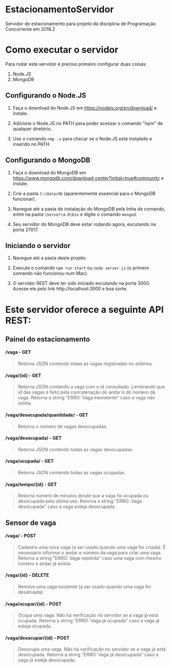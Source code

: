 # EstacionamentoServidor
Servidor de estacionamento para projeto da disciplina de Programação Concorrente em 2018.2

# Como executar o servidor

Para rodar este servidor é preciso primeiro configurar duas coisas:
1. Node.JS
2. MongoDB

## Configurando o Node.JS
1. Faça o download do Node.JS em https://nodejs.org/en/download/ e instale.

2. Adicione o Node.JS no PATH para poder acessar o comando "npm" de qualquer diretório.

3. Use o comando ```nmp -v``` para checar se o Node.JS está instalado e inserido no PATH.

## Configurando o MongoDB
1. Faça o download do MongoDB em https://www.mongodb.com/download-center?initial=true#community e instale.

2. Crie a pasta ```C:/data/db``` (aparentemente essencial para o MongoDB funcionar).

3. Navegue até a pasta de instalação do MongoDB pela linha de comando, entre na pasta ```\Server\4.0\bin``` e digite o comando ```mongod```.

4. Seu servidor do MongoDB deve estar rodando agora, escutando na porta 27017.

## Iniciando o servidor
1. Navegue até a pasta deste projeto.

2. Execute o comando ```npm run start``` ou ```node server.js``` (o primero comando não funcionou num Mac).

3. O servidor REST deve ter sido iniciado escutando na porta 3000. Acesse ele pelo link http://localhost:3000 e boa sorte.

# Este servidor oferece a seguinte API REST:

## Painel do estacionamento
#### /vaga - GET
> Retorna JSON contendo todas as vagas registradas no sistema.

#### /vaga/{id} - GET
> Retorna JSON contendo a vaga com o id consultado. Lembrando que id das vagas é feito pela concatenação do andar e do número da vaga.
> Retorna a string "ERRO: Vaga inexistente" caso a vaga não exista.

#### /vaga/desocupada/quantidade/ - GET
> Retorna o número de vagas desocupadas.

#### /vaga/desocupada/ - GET
> Retorna JSON contendo todas as vagas desocupadas.

#### /vaga/ocupada/ - GET
> Retorna JSON contendo todas as vagas ocupadas.

#### /vaga/tempo/{id} - GET
> Retorna número de minutos desde que a vaga foi ocupada ou desocupada pela última vez.
> Retorna a string "ERRO: Vaga desocupada" caso a vaga esteja desocupada.

## Sensor de vaga
#### /vaga/ - POST
> Cadastra uma nova vaga (a ser usado quando uma vaga for criada). É necessário informar o andar e número da vaga para criar uma vaga.
> Retorna a string "ERRO: Vaga repetida" caso uma vaga com mesmo número e andar já exista.

#### /vaga/{id} - DELETE
> Remove uma vaga existente (a ser usado quando uma vaga for desativada).

#### /vaga/ocupar/{id} - POST
> Ocupa uma vaga. Não há verificação no servidor se a vaga já está ocupada.
> Retorna a string "ERRO: Vaga já ocupada" caso a vaga já esteja ocupada.

#### /vaga/desocupar/{id} - POST
> Desocupa uma vaga. Não há verificação no servidor se a vaga já está desocupada.
> Retorna a string "ERRO: Vaga já desocupada" caso a vaga já esteja desocupada.

